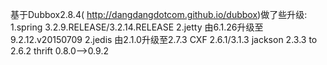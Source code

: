 基于Dubbox2.8.4( http://dangdangdotcom.github.io/dubbox)做了些升级:
1.spring  3.2.9.RELEASE/3.2.14.RELEASE
2.jetty 由6.1.26升级至9.2.12.v20150709
2.jedis 由2.1.0升级至2.7.3
CXF  2.6.1/3.1.3
jackson 2.3.3 to 2.6.2
thrift 0.8.0-->0.9.2
